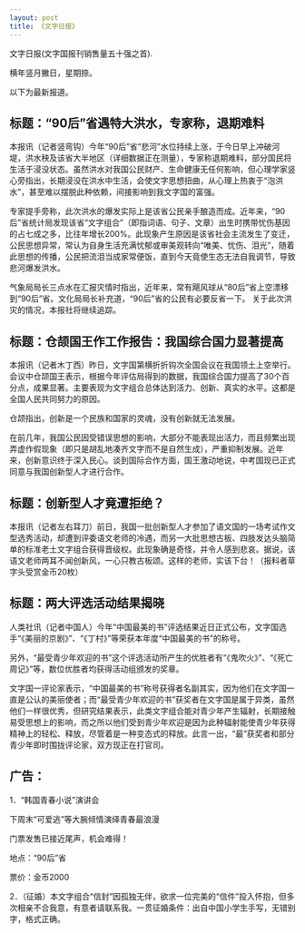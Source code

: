 ```yaml
---
layout: post
title: 《文字日报》
---
```


文字日报(文字国报刊销售量五十强之首).

横年竖月撇日，星期捺。

以下为最新报道。
 
## 标题：“90后”省遇特大洪水，专家称，退期难料

本报讯（记者竖弯钩）今年“90后”省“悲河”水位持续上涨，于今日早上冲破河堤，洪水秧及该省大半地区（详细数据正在测量），专家称退期难料，部分国民将生活于浸没状态。虽然洪水对我国公民财产、生命健康无任何影响，但心理学家竖心旁指出，长期浸没在洪水中生活，会使文字思想扭曲，从心理上热衷于“泡洪水”，甚至难以摆脱此种依赖，间接影响到我文字国的富强。

专家提手旁称，此次洪水的爆发实际上是该省公民亲手酿造而成。近年来，“90后”省统计局发现该省“文字组合”（即指词语、句子、文章）出生时携带忧伤基因的占七成之多，比往年增长200%。此现象产生原因是该省社会主流发生了变迁，公民思想异常，常认为自身生活充满忧郁或审美观转向“唯美、忧伤、泪光”，随着此思想的传播，公民把流泪当成家常便饭，直到今天竟使生态无法自我调节，导致悲河爆发洪水。

气象局局长三点水在汇报灾情时指出，近年来，常有飓风球从“80后”省上空漂移到“90后”省。文化局局长补充道，“90后”省的公民有必要反省一下。
关于此次洪灾的情况，本报社将继续追踪。
 
## 标题：仓颉国王作工作报告：我国综合国力显著提高

本报讯（记者木丁西）昨日，文字国第横折折钩次全国会议在我国领土上空举行。会议中仓颉国王表示，根据今年评估局得到的数据，我国综合国力提高了30个百分点，成果显著。主要表现为文字组合总体达到活力、创新、真实的水平。这都是全国人民共同努力的原因。

仓颉指出，创新是一个民族和国家的灵魂，没有创新就无法发展。

在前几年，我国公民因受错误思想的影响，大部分不能表现出活力，而且频繁出现弄虚作假现象（即只是胡乱地凑齐文字而不是自然生成），严重抑制发展。近年来，创新意识终于深入民心。谈到国际合作方面，国王激动地说，中考国现已正式同意与我国创新型人才进行合作。
 
## 标题：创新型人才竟遭拒绝？

本报讯（记者左右耳刀）前日，我国一批创新型人才参加了语文国的一场考试作文型选秀活动，却遭到评委语文老师的冷遇，而另一大批思想古板、四肢发达头脑简单的标准老土文字组合获得晋级权。此现象确是奇怪，并令人感到悲哀。据说，该语文老师两耳不闻创新风，一心只教古板颂。这样的老师，实该下台！（报料者草字头受赏金币20枚）
 
## 标题：两大评选活动结果揭晓

人类社讯（记者中国人）今年“中国最美的书”评选结果近日正式公布，文字国选手“《美丽的京剧》”、“《丁村》”等荣获本年度“中国最美的书”的称号。

另外，“最受青少年欢迎的书”这个评选活动所产生的优胜者有“《鬼吹火》”、“《死亡周记》”等，数位优胜者均获得活动组颁发的奖章。

文字国一评论家表示，“中国最美的书”称号获得者名副其实，因为他们在文字国一直是公认的美丽使者；而“最受青少年欢迎的书”获奖者在文字国是属于异类，虽然他们一样很优秀，但研究结果表示，此类文字组合能对青少年产生辐射，长期接触易受思想上的影响，而之所以他们受到青少年欢迎是因为此种辐射能使青少年获得精神上的轻松、释放，尽管着是一种变态式的释放。此言一出，“最”获奖者和部分青少年即时围拢评论家，双方现正在打官司。
 
## 广告：

1．“韩国青春小说”演讲会

下周末“可爱逃”等大腕倾情演绎青春最浪漫

门票发售已接近尾声，机会难得！

地点：“90后”省

票价：金币2000

2．（征婚）本文字组合“信封”因孤独无伴，欲求一位完美的“信件”投入怀抱，但多次相亲不合我意，有意者请联系我。一贯征婚条件：出自中国小学生手写，无错别字，格式正确。